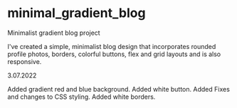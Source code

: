 # minimal_gradient_blog
Minimalist gradient blog project

I've created a simple, minimalist blog design that incorporates rounded profile photos, borders, colorful buttons, flex and grid layouts and is also responsive. 

3.07.2022

Added gradient red and blue background. Added white button. Added Fixes and changes to CSS styling. Added white borders.

